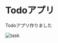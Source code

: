 # Todoアプリ

Todoアプリ作りました

![task](https://user-images.githubusercontent.com/28350464/51983633-8e480380-24dc-11e9-85b5-b26aeac975e8.gif)

